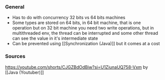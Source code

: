 ### General
- Has to do with concurrency 32 bits vs 64 bits machines
- Some types are stored on 64 bits, in 64 bit machine, that is one operation but on 32 bit machine you need two write operations, but in multithreaded env, the thread can be interrupted and some other thread can see the value in it's intermediate state
- Can be prevented using [[Synchronization (Java)]] but it comes at a cost


### Sources
https://youtube.com/shorts/CJGZBdOdBiw?si=U1ZiunaUQ758-Vxm by [[Java (Youtuber)]]